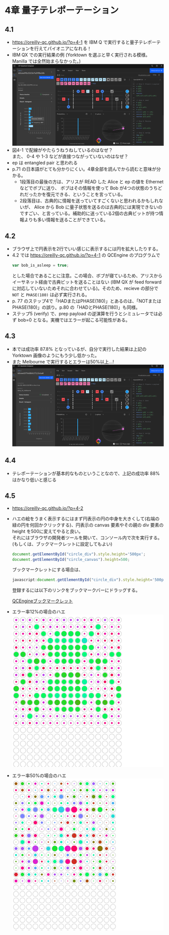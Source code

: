 # 4章 量子テレポーテーション

## 4.1

- <https://oreilly-qc.github.io/?p=4-1> を IBM Q で実行すると量子テレポーテーションを行えてパイオニアになれる！
- IBM QX での実行結果の例 (Yorktown を選ぶと早く実行される模様。Manilla では全然始まらなかった。)  
  ![Yorktown での実行結果](image/4-1_-_IBM_Quantum-Yorktown.png)
- 図4-1 で配線がやたらうねうねしているのはなぜ？  
  また、 0-4 や 1-3 などが直接つながっていないのはなぜ？
- ep は entangled pair と思われる
- p.71 の日本語がとても分かりにくい。4章全部を読んでから読むと意味が分かる。
  - 1段落目の最後の方は、アリスが READ した Alice と ep の値を Ethernet などでボブに送り、 ボブはその情報を使って Bob が4つの状態のうちどれだったかを復元できる、ということを言っている。
  - 2段落目は、古典的に情報を送っていてすごくないと思われるかもしれないが、 Alice から Bob に量子状態を送るのは古典的には実現できないのですごい、と言っている。補助的に送っている2個の古典ビットが持つ情報よりも多い情報を送ることができている。

## 4.2

- ブラウザ上で円表示を2行でいい感じに表示するには円を拡大したりする。
- 4.2 では <https://oreilly-qc.github.io/?p=4-1> の QCEngine のプログラムで  
  ```javascript
  var bob_is_asleep = true;
  ```
  とした場合であることに注意。この場合、ボブが寝ているため、アリスからイーサネット経由で古典ビットを送ることはない (IBM QX が feed forward に対応していないためそれに合わせている)。そのため、recieve の部分で `NOT` と `PHASE(180)` は必ず実行される。
- p. 77 のステップ4で「HADまたはPHASE(180)」とあるのは、「NOTまたはPHASE(180)」の誤り。p.80 の「HADとPHASE(180)」も同様。
- ステップ5 (verify) で、prep payload の逆演算を行うとシミュレータでは必ず bob=0 となる。実機ではエラーが起こる可能性がある。

## 4.3

- 本では成功率 87.8% となっているが、自分で実行した結果は上記の Yorktown 画像のようにもう少し低かった。
- また Melbourne で実行するとエラーは50%以上...!  
  ![Melbourne での実行結果](image/4-1_-_IBM_Quantum-Melbourne.png)

## 4.4

- テレポーテーションが基本的なものということなので、上記の成功率 88% はかなり低いと感じる

## 4.5

- <https://oreilly-qc.github.io/?p=4-2>
- ハエの絵をうまく表示するにはまず円表示の円の中身を大きくして(右端の緑の円を何回かクリックする)、円表示の canvas 要素やその親の div 要素の height を500に変えてやると良い。  
  それにはブラウザの開発者ツールを開いて、コンソール内で次を実行する。(もしくは、ブックマークレットに設定してもよい)  
  
  ```javascript
  document.getElementById("circle_div").style.height='500px';
  document.getElementById("circle_canvas").height=500;
  ```
  
  ブックマークレットにする場合は、
  
  ```javascript
  javascript:document.getElementById("circle_div").style.height='500px';document.getElementById("circle_canvas").height=500;
  ```
  
  登録するには以下のリンクをブックマークバーにドラッグする。
  
  [QCEngineブックマークレット](javascript:document.getElementById("circle_div").style.height='500px';document.getElementById("circle_canvas").height=500;)
  
- エラー率12%の場合のハエ  
  ![エラー率12%の場合のハエ](image/fly_error0.12.png)
- エラー率50%の場合のハエ  
  ![エラー率50%の場合のハエ](image/fly_error0.5.png)
